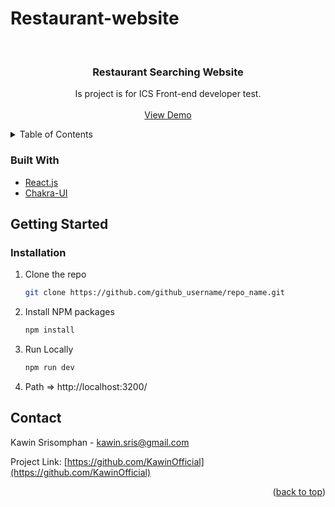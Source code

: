 # Restaurant-website
<div id="top"></div>

<!-- PROJECT LOGO -->
<br />
<div align="center">

<h3 align="center">Restaurant Searching Website</h3>

  <p align="center">
    Is project is for ICS Front-end developer test.
    <br />
    <br />
    <a href="https://restaurant.kawinofficial.com/">View Demo</a>
  </p>
</div>



<!-- TABLE OF CONTENTS -->
<details>
  <summary>Table of Contents</summary>
  <ol>
    <li>
      <a href="#built-with">Built With</a>
    </li>
    <li>
      <a href="#getting-started">Getting Started</a>
      <ul>
        <li><a href="#installation">Installation</a></li>
        <li><a href="#Contact">Contact</a></li>
      </ul>
    </li>
  </ol>
</details>


### Built With

* [React.js](https://reactjs.org/)
* [Chakra-UI](https://chakra-ui.com/)



<!-- GETTING STARTED -->
## Getting Started

### Installation

1. Clone the repo
   ```sh
   git clone https://github.com/github_username/repo_name.git
   ```
2. Install NPM packages
   ```sh
   npm install
   ```
3. Run Locally
   ```sh
   npm run dev
   ```
4. Path => http://localhost:3200/




<!-- CONTACT -->
## Contact

Kawin Srisomphan - kawin.sris@gmail.com

Project Link: [https://github.com/KawinOfficial](https://github.com/KawinOfficial)

<p align="right">(<a href="#top">back to top</a>)</p>
